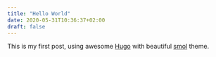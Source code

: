 ```yaml
---
title: "Hello World"
date: 2020-05-31T10:36:37+02:00
draft: false
---
```


This is my first post, using awesome [Hugo](https://gohugo.io) with beautiful [smol](https://github.com/colorchestra/smol) theme.
